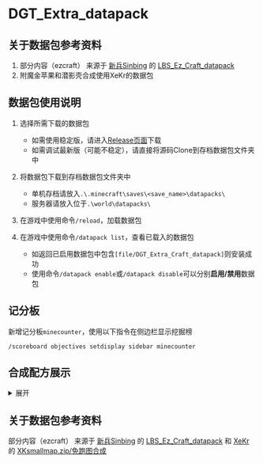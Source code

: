 # DGT_Extra_datapack

## 关于数据包参考资料

1. 部分内容（ezcraft） 来源于 [新兵Sinbing](https://space.bilibili.com/1446187/) 的 [LBS_Ez_Craft_datapack](https://github.com/Sinbing/LBS_Ez_Craft_datapack)
2. 附魔金苹果和潜影壳合成使用XeKr的数据包

## 数据包使用说明
1. 选择所需下载的数据包
   - 如需使用稳定版，请进入[Release页面](https://github.com/DangoTown/DGT_Extra_datapack/releases)下载
   - 如需调试最新版（可能不稳定），请直接将源码Clone到存档数据包文件夹中

2. 将数据包下载到存档数据包文件夹中
   - 单机存档请放入`.\.minecraft\saves\<save_name>\datapacks\`
   - 服务器请放入位于`.\world\datapacks\`

3. 在游戏中使用命令`/reload`，加载数据包

4. 在游戏中使用命令`/datapack list`，查看已载入的数据包
   - 如返回已启用数据包中包含`[file/DGT_Extra_Craft_datapack]`则安装成功
   - 使用命令`/datapack enable`或`/datapack disable`可以分别**启用/禁用**数据包

## 记分板
新增记分板`minecounter`，使用以下指令在侧边栏显示挖掘榜
```
/scoreboard objectives setdisplay sidebar minecounter
```

## 合成配方展示
<details> <summary> 展开 </summary>

### LBS_Ez_Craft_datapack
快速合成发射器<br/>
![Dispenser_1](https://static.rtast.cn/static/dgt/dfde76747d5d4d2a74fd3e4488fa6d85.png)<br/>
![Dispenser_2](https://static.rtast.cn/static/dgt/c85f4b9a1842c7300c56abe2615f2cca.png)

快速合成箱子<br/>
![Chest](https://static.rtast.cn/static/dgt/179a49e5bceef69100d67e2073c5e1cf.png)

快速合成潜影盒<br/>
![ShuklerBox](https://static.rtast.cn/static/dgt/020dfbf38300719ed8666bccc25bbf30.png)

快速合成楼梯<br/>
![](https://static.rtast.cn/static/dgt/0e3c43631f72c6102b2d42dc0f17aa68.png)

快速合成半砖<br/>
![](https://static.rtast.cn/static/dgt/bf6bb6062f19de9fcc790c54b8a8adb7.png)

快速合成骨块<br/>
![Bone_1](https://static.rtast.cn/static/dgt/fffcb3e35e35518fb2b96333c491ada9.png)<br/>
![Bone_2](https://static.rtast.cn/static/dgt/b7c7f5897cd98b789140042aaeebae99.png)<br/>
![Bone_3](https://static.rtast.cn/static/dgt/59a71f5dad5b4aa2505f636661357902.png)

### XKsmallmap

附魔金苹果合成<br/>
![enchanted_golden_apple](https://s2.loli.net/2023/06/30/Xbo8lmxtkGd5eNh.png)

潜影壳合成<br/>
![shulker_shell](https://s2.loli.net/2023/06/30/qCDe5rnTF74dbih.png)

### DGTExcraft
海绵<br/>
![Sponge.png](https://static.rtast.cn/static/dgt/d448392daeb7a1cf4f9618abc34a99ef.png)

海洋之心<br/>
![HeartOfTheSea.png](https://static.rtast.cn/static/dgt/692b3826801506440341f1b6fb899184.png)

鞘翅<br/>
![elytra](https://s2.loli.net/2023/06/30/1TH8luJEtsaNIfX.png)

蜘蛛网<br/>
![cobweb](https://s2.loli.net/2023/06/30/FoiSmtGqDa6nKQj.png)

幽匿感测体<br/>
![sculk_sensor](https://s2.loli.net/2023/06/30/h5D9m1tMBsebkc4.png)

收纳袋<br/>
![bundle](https://s2.loli.net/2023/06/30/h7415Z3QRvDsEBz.png)


纸 > 物品栏内无序合成<br/>
![SugarCane](https://static.rtast.cn/static/dgt/ea313d0d0a986054f786b625135e28db.png)


枯萎的灌木 > 熔炉烧炼<br/>
![dead_bush](https://s2.loli.net/2023/06/30/3MFDQbx7NIyGvw9.png "支持输入任意树苗(#minecraft:saplings)")

</details>

## 关于数据包参考资料
部分内容（ezcraft） 来源于 [新兵Sinbing](https://space.bilibili.com/1446187/) 的 [LBS_Ez_Craft_datapack](https://github.com/Sinbing/LBS_Ez_Craft_datapack) 和 [XeKr](https://space.bilibili.com/5930630) 的 [XKsmallmap.zip/免跑图合成](https://www.bilibili.com/read/cv12992062)
